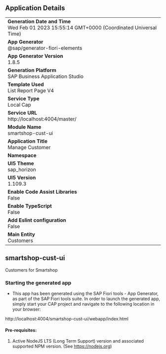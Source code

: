 ## Application Details
|               |
| ------------- |
|**Generation Date and Time**<br>Wed Feb 01 2023 15:55:14 GMT+0000 (Coordinated Universal Time)|
|**App Generator**<br>@sap/generator-fiori-elements|
|**App Generator Version**<br>1.8.5|
|**Generation Platform**<br>SAP Business Application Studio|
|**Template Used**<br>List Report Page V4|
|**Service Type**<br>Local Cap|
|**Service URL**<br>http://localhost:4004/master/
|**Module Name**<br>smartshop-cust-ui|
|**Application Title**<br>Manage Customer|
|**Namespace**<br>|
|**UI5 Theme**<br>sap_horizon|
|**UI5 Version**<br>1.109.3|
|**Enable Code Assist Libraries**<br>False|
|**Enable TypeScript**<br>False|
|**Add Eslint configuration**<br>False|
|**Main Entity**<br>Customers|

## smartshop-cust-ui

Customers for Smartshop

### Starting the generated app

-   This app has been generated using the SAP Fiori tools - App Generator, as part of the SAP Fiori tools suite.  In order to launch the generated app, simply start your CAP project and navigate to the following location in your browser:

http://localhost:4004/smartshop-cust-ui/webapp/index.html

#### Pre-requisites:

1. Active NodeJS LTS (Long Term Support) version and associated supported NPM version.  (See https://nodejs.org)



